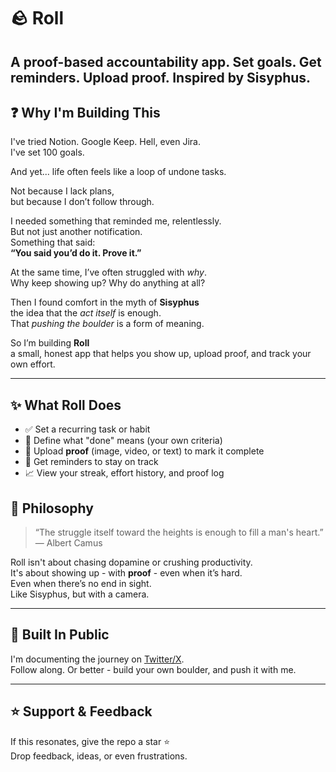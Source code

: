 # 🪨 Roll
A proof-based accountability app. Set goals. Get reminders. Upload proof. Inspired by Sisyphus.
---

## ❓ Why I'm Building This

I've tried Notion. Google Keep. Hell, even Jira.   
I've set 100 goals.

And yet... life often feels like a loop of undone tasks.

Not because I lack plans,  
but because I don’t follow through.

I needed something that reminded me, relentlessly.  
But not just another notification.  
Something that said:  
**“You said you’d do it. Prove it.”**

At the same time, I’ve often struggled with *why*.  
Why keep showing up? Why do anything at all?

Then I found comfort in the myth of **Sisyphus**  
the idea that the *act itself* is enough.  
That *pushing the boulder* is a form of meaning.

So I’m building **Roll**  
a small, honest app that helps you show up, upload proof, and track your own effort.

---

## ✨ What Roll Does

- ✅ Set a recurring task or habit
- 📝 Define what "done" means (your own criteria)
- 📸 Upload **proof** (image, video, or text) to mark it complete
- 🔔 Get reminders to stay on track
- 📈 View your streak, effort history, and proof log

## 🧠 Philosophy

> “The struggle itself toward the heights is enough to fill a man's heart.”  
> — Albert Camus

Roll isn't about chasing dopamine or crushing productivity.  
It's about showing up - with **proof** - even when it’s hard.  
Even when there’s no end in sight.  
Like Sisyphus, but with a camera.

---

## 🚀 Built In Public

I'm documenting the journey on [Twitter/X](https://x.com/sauravschandra).  
Follow along. Or better - build your own boulder, and push it with me.

---

## ⭐️ Support & Feedback

If this resonates, give the repo a star ⭐️  
Drop feedback, ideas, or even frustrations.
